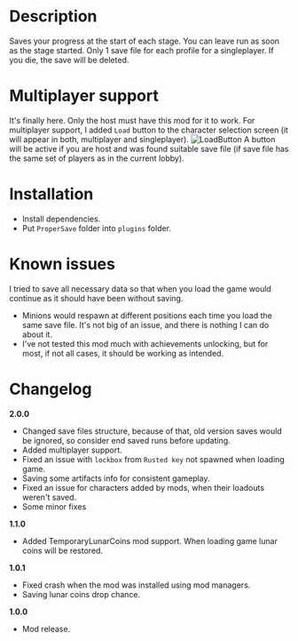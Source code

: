 # Description
Saves your progress at the start of each stage. You can leave run as soon as the stage started.
Only 1 save file for each profile for a singleplayer. If you die, the save will be deleted.

# Multiplayer support
It's finally here.
Only the host must have this mod for it to work.
For multiplayer support, I added `Load` button to the character selection screen (it will appear in both, multiplayer and singleplayer).
![LoadButton](https://cdn.discordapp.com/attachments/706089456855154778/706876815091826809/unknown.png)
A button will be active if you are host and was found suitable save file (if save file has the same set of players as in the current lobby).

# Installation
- Install dependencies.
- Put `ProperSave` folder into `plugins` folder.

# Known issues
I tried to save all necessary data so that when you load the game would continue as it should have been without saving.

- Minions would respawn at different positions each time you load the same save file. It's not big of an issue, and there is nothing I can do about it.
- I've not tested this mod much with achievements unlocking, but for most, if not all cases, it should be working as intended. 

# Changelog
**2.0.0**
* Changed save files structure, because of that, old version saves would be ignored, so consider end saved runs before updating.
* Added multiplayer support.
* Fixed an issue with `lockbox` from `Rusted key` not spawned when loading game.
* Saving some artifacts info for consistent gameplay.
* Fixed an issue for characters added by mods, when their loadouts weren't saved.
* Some minor fixes

**1.1.0**
* Added TemporaryLunarCoins mod support. When loading game lunar coins will be restored.

**1.0.1**
* Fixed crash when the mod was installed using mod managers.
* Saving lunar coins drop chance.

**1.0.0**
* Mod release.
